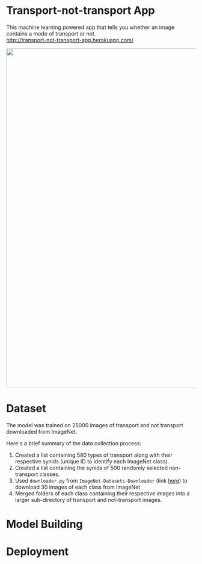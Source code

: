 # Transport-not-transport App
This machine learning powered app that tells you whether an image contains a mode of transport or not. <br>
http://transport-not-transport-app.herokuapp.com/

<img src="https://user-images.githubusercontent.com/73251461/151224043-c80dd60a-51f2-43d2-87eb-09106687330e.png" width="900">

# Dataset
The model was trained on 25000 images of transport and not transport downloaded from ImageNet. 

Here's a brief summary of the data collection process:
1. Created a list containing 580 types of transport along with their respective synids (unique ID to identify each ImageNet class).
2. Created a list containing the synids of 500 randomly selected non-transport classes. 
3. Used `downloader.py` from `ImageNet-Datasets-Downloader` (link [here](https://github.com/mf1024/ImageNet-Datasets-Downloader)) to download 30 images of each class from ImageNet
4. Merged folders of each class containing their respective images into a larger sub-directory of transport and not-transport images. 

# Model Building

# Deployment
